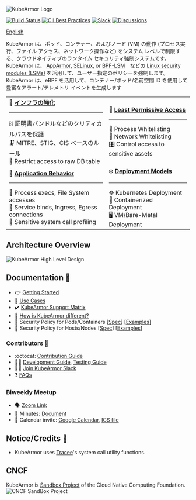 ![KubeArmor Logo](.gitbook/assets/logo.png)

[![Build Status](https://github.com/kubearmor/KubeArmor/actions/workflows/ci-go.yml/badge.svg)](https://github.com/kubearmor/KubeArmor/actions/workflows/ci-go.yml/)
[![CII Best Practices](https://bestpractices.coreinfrastructure.org/projects/5401/badge)](https://bestpractices.coreinfrastructure.org/projects/5401)
[![Slack](https://img.shields.io/badge/Join%20Our%20Community-Slack-blue)](https://join.slack.com/t/kubearmor/shared_invite/zt-1ltmqdbc6-rSHw~LM6MesZZasmP2hAcA)
[![Discussions](https://img.shields.io/badge/Got%20Questions%3F-Chat-Violet)](https://github.com/kubearmor/KubeArmor/discussions)

[English](README.md)

KubeArmor は、ポッド、コンテナー、およびノー​​ド (VM) の動作 \(プロセス実行、ファイル アクセス、ネットワーク操作など\) をシステム レベルで制限する、クラウドネイティブのランタイム セキュリティ強制システムです。
KubeArmor は、 [AppArmor](https://en.wikipedia.org/wiki/AppArmor), [SELinux](https://en.wikipedia.org/wiki/Security-Enhanced_Linux), or [BPF-LSM](https://docs.kernel.org/bpf/prog_lsm.html)　などの [Linux security modules \(LSMs\)](https://en.wikipedia.org/wiki/Linux_Security_Modules) を活用して、ユーザー指定のポリシーを強制します。 KubeArmor は、eBPF を活用して、コンテナー/ポッド/名前空間 ID を使用して豊富なアラート/テレメトリ イベントを生成します

|  |   |
|:---|:---|
| :muscle: **[インフラの強化](getting-started/hardening_guide.md)** <hr>:chains: 証明書バンドルなどのクリティカルパスを保護 <br>:clamp: MITRE、STIG、CIS ベースのルール <br>:left_luggage: Restrict access to raw DB table | :ring: **[Least Permissive Access](getting-started/least_permissive_access.md)** <hr>:traffic_light: Process Whitelisting <br>:traffic_light: Network Whitelisting <br>:control_knobs: Control access to sensitive assets |
| :telescope: **[Application Behavior](getting-started/workload_visibility.md)** <hr>:dna: Process execs, File System accesses <br>:compass: Service binds, Ingress, Egress connections <br>:microscope: Sensitive system call profiling | :snowflake: **[Deployment Models](getting-started/deployment_models.md)** <hr>:wheel_of_dharma: Kubernetes Deployment<br>:whale2: Containerized Deployment<br>:desktop_computer: VM/Bare-Metal Deployment |

## Architecture Overview

![KubeArmor High Level Design](.gitbook/assets/kubearmor_overview.png)

## Documentation :notebook:

* :point_right: [Getting Started](getting-started/deployment_guide.md)
* :dart: [Use Cases](getting-started/use-cases.md)
* :heavy_check_mark: [KubeArmor Support Matrix](getting-started/support_matrix.md)
* :medal_sports: [How is KubeArmor different?](getting-started/differentiation.md)
* :scroll: Security Policy for Pods/Containers [[Spec](getting-started/security_policy_specification.md)] [[Examples](getting-started/security_policy_examples.md)]
* :scroll: Security Policy for Hosts/Nodes [[Spec](getting-started/host_security_policy_specification.md)] [[Examples](getting-started/host_security_policy_examples.md)]

### Contributors :busts_in_silhouette:

* :octocat: [Contribution Guide](contribution/contribution_guide.md)
* :technologist: [Development Guide](contribution/development_guide.md), [Testing Guide](contribution/testing_guide.md)
* :raising_hand_woman: [Join KubeArmor Slack](https://join.slack.com/t/kubearmor/shared_invite/zt-1ltmqdbc6-rSHw~LM6MesZZasmP2hAcA)
* :question: [FAQs](getting-started/FAQ.md)

### Biweekly Meetup

- :speaking_head: [Zoom Link](http://zoom.kubearmor.io)
- :page_facing_up: Minutes: [Document](https://docs.google.com/document/d/1IqIIG9Vz-PYpbUwrH0u99KYEM1mtnYe6BHrson4NqEs/edit)
- :calendar: Calendar invite: [Google Calendar](http://www.google.com/calendar/event?action=TEMPLATE&dates=20220210T150000Z%2F20220210T153000Z&text=KubeArmor%20Community%20Call&location=&details=%3Ca%20href%3D%22https%3A%2F%2Fdocs.google.com%2Fdocument%2Fd%2F1IqIIG9Vz-PYpbUwrH0u99KYEM1mtnYe6BHrson4NqEs%2Fedit%22%3EMinutes%20of%20Meeting%3C%2Fa%3E%0A%0A%3Ca%20href%3D%22%20http%3A%2F%2Fzoom.kubearmor.io%22%3EZoom%20Link%3C%2Fa%3E&recur=RRULE:FREQ=WEEKLY;INTERVAL=2;BYDAY=TH&ctz=Asia/Calcutta), [ICS file](getting-started/resources/KubeArmorMeetup.ics)

## Notice/Credits :handshake:

- KubeArmor uses [Tracee](https://github.com/aquasecurity/tracee/)'s system call utility functions.

## CNCF

KubeArmor is [Sandbox Project](https://www.cncf.io/projects/kubearmor/) of the Cloud Native Computing Foundation.
![CNCF SandBox Project](.gitbook/assets/cncf-sandbox.png)
